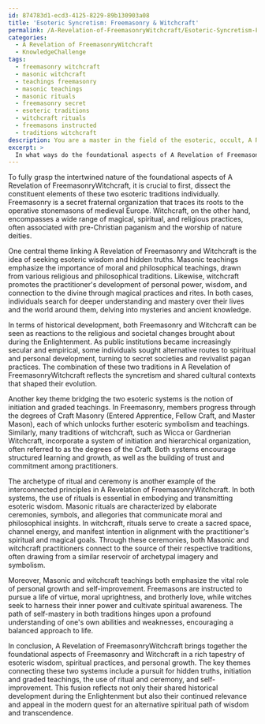 ```yaml
---
id: 874783d1-ecd3-4125-8229-89b130903a08
title: 'Esoteric Syncretism: Freemasonry & Witchcraft'
permalink: /A-Revelation-of-FreemasonryWitchcraft/Esoteric-Syncretism-Freemasonry-Witchcraft/
categories:
  - A Revelation of FreemasonryWitchcraft
  - KnowledgeChallenge
tags:
  - freemasonry witchcraft
  - masonic witchcraft
  - teachings freemasonry
  - masonic teachings
  - masonic rituals
  - freemasonry secret
  - esoteric traditions
  - witchcraft rituals
  - freemasons instructed
  - traditions witchcraft
description: You are a master in the field of the esoteric, occult, A Revelation of FreemasonryWitchcraft and Education. You are a writer of tests, challenges, textbooks and deep knowledge on A Revelation of FreemasonryWitchcraft for initiates and students to gain deep insights and understanding from. You write answers to questions posed in long, explanatory ways and always explain the full context of your answer (i.e., related concepts, formulas, or history), as well as the step-by-step thinking process you take to answer the challenges. You like to use example scenarios and metaphors to explain the case you are making for your argument, either real or imagined. Summarize the key themes, ideas, and conclusions at the end.
excerpt: > 
  In what ways do the foundational aspects of A Revelation of FreemasonryWitchcraft intertwine, and how do these interconnected principles reflect both the historical development and the modern interpretation of esoteric wisdom, spiritual practices, and the pursuit of personal growth?
---
```

To fully grasp the intertwined nature of the foundational aspects of A Revelation of FreemasonryWitchcraft, it is crucial to first, dissect the constituent elements of these two esoteric traditions individually. Freemasonry is a secret fraternal organization that traces its roots to the operative stonemasons of medieval Europe. Witchcraft, on the other hand, encompasses a wide range of magical, spiritual, and religious practices, often associated with pre-Christian paganism and the worship of nature deities.

One central theme linking A Revelation of Freemasonry and Witchcraft is the idea of seeking esoteric wisdom and hidden truths. Masonic teachings emphasize the importance of moral and philosophical teachings, drawn from various religious and philosophical traditions. Likewise, witchcraft promotes the practitioner's development of personal power, wisdom, and connection to the divine through magical practices and rites. In both cases, individuals search for deeper understanding and mastery over their lives and the world around them, delving into mysteries and ancient knowledge.

In terms of historical development, both Freemasonry and Witchcraft can be seen as reactions to the religious and societal changes brought about during the Enlightenment. As public institutions became increasingly secular and empirical, some individuals sought alternative routes to spiritual and personal development, turning to secret societies and revivalist pagan practices. The combination of these two traditions in A Revelation of FreemasonryWitchcraft reflects the syncretism and shared cultural contexts that shaped their evolution.

Another key theme bridging the two esoteric systems is the notion of initiation and graded teachings. In Freemasonry, members progress through the degrees of Craft Masonry (Entered Apprentice, Fellow Craft, and Master Mason), each of which unlocks further esoteric symbolism and teachings. Similarly, many traditions of witchcraft, such as Wicca or Gardnerian Witchcraft, incorporate a system of initiation and hierarchical organization, often referred to as the degrees of the Craft. Both systems encourage structured learning and growth, as well as the building of trust and commitment among practitioners.

The archetype of ritual and ceremony is another example of the interconnected principles in A Revelation of FreemasonryWitchcraft. In both systems, the use of rituals is essential in embodying and transmitting esoteric wisdom. Masonic rituals are characterized by elaborate ceremonies, symbols, and allegories that communicate moral and philosophical insights. In witchcraft, rituals serve to create a sacred space, channel energy, and manifest intention in alignment with the practitioner's spiritual and magical goals. Through these ceremonies, both Masonic and witchcraft practitioners connect to the source of their respective traditions, often drawing from a similar reservoir of archetypal imagery and symbolism.

Moreover, Masonic and witchcraft teachings both emphasize the vital role of personal growth and self-improvement. Freemasons are instructed to pursue a life of virtue, moral uprightness, and brotherly love, while witches seek to harness their inner power and cultivate spiritual awareness. The path of self-mastery in both traditions hinges upon a profound understanding of one's own abilities and weaknesses, encouraging a balanced approach to life.

In conclusion, A Revelation of FreemasonryWitchcraft brings together the foundational aspects of Freemasonry and Witchcraft in a rich tapestry of esoteric wisdom, spiritual practices, and personal growth. The key themes connecting these two systems include a pursuit for hidden truths, initiation and graded teachings, the use of ritual and ceremony, and self-improvement. This fusion reflects not only their shared historical development during the Enlightenment but also their continued relevance and appeal in the modern quest for an alternative spiritual path of wisdom and transcendence.
